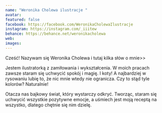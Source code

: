 ```yaml
---
name: "Weronika Cholewa ilustracje "
avatar: 
featured: false
facebook: https://facebook.com/WeronikaCholewaIlustracje
instagram: https://instagram.com/_iiitew
behance: https://behance.net/weronikacholewa
web:
images:
---
```

 Cześć! Nazywam się Weronika Cholewa i tutaj kilka słów o mnie>>

Jestem ilustratorką z zamiłowania i wykształcenia. W moich pracach zawsze staram się uchwycić spokój i magię. I koty! A najbardziej w rysowaniu lubię to, że nic mnie wtedy nie ogranicza. Czy to stąd tyle kolorów? Naturalnie!

Otacza nas bajkowy świat, który wystarczy odkryć. Tworząc, staram się uchwycić wszystkie pozytywne emocje, a uśmiech jest moją receptą na wszystko, dlatego chętnie się nim dzielę.
